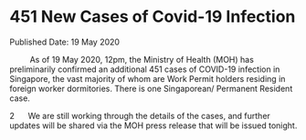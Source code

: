 <html>
    <meta http-equiv="Content-Type" content="text/html; charset=utf-8"/>
    <meta charset="utf-8"/>
    <title>451 New Cases of Covid-19 Infection</title>
    <body><h1>451 New Cases of Covid-19 Infection</h1>
    <p>Published Date: 19 May 2020</p> <p align="center" style="text-align: left;"><span style="text-align: left;">&nbsp; &nbsp; &nbsp; &nbsp; &nbsp;As of 19 May 2020, 12pm, the Ministry of Health (MOH) has preliminarily confirmed an additional 451 cases of COVID-19 infection in Singapore, the vast majority of whom are Work Permit holders residing in foreign worker dormitories. There is one Singaporean/ Permanent Resident case.</span><br></p> <p style="text-align: left;">2&nbsp; &nbsp; &nbsp; We are still working through the details of the cases, and further updates will be shared via the MOH press release that will be issued tonight.</p></body>
</html>